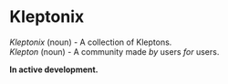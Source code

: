# Kleptonix

*Kleptonix* (noun) - A collection of Kleptons.\
*Klepton* (noun) - A community made *by* users *for* users.

**In active development.**
